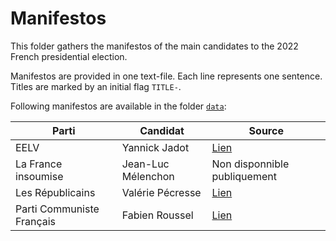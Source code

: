 
# Manifestos

This folder gathers the manifestos of the main candidates to the 2022
French presidential election.

Manifestos are provided in one text-file. Each line represents one
sentence. Titles are marked by an initial flag `TITLE-`.

Following manifestos are available in the folder
[`data`](https://github.com/benjaminguinaudeau/presidata2022/manifesto/data):

| Parti                     | Candidat           | Source                       |
|---------------------------|--------------------|------------------------------|
| EELV                      | Yannick Jadot      | [Lien](dddd)                 |
| La France insoumise       | Jean-Luc Mélenchon | Non disponnible publiquement |
| Les Républicains          | Valérie Pécresse   | [Lien](dddd)                 |
| Parti Communiste Français | Fabien Roussel     | [Lien](dddd)                 |
